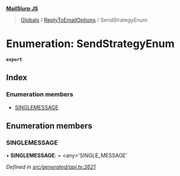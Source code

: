 **[MailSlurp JS](../README.md)**

> [Globals](../README.md) / [ReplyToEmailOptions](../modules/replytoemailoptions.md) / SendStrategyEnum

# Enumeration: SendStrategyEnum

**`export`** 

## Index

### Enumeration members

* [SINGLEMESSAGE](replytoemailoptions.sendstrategyenum.md#singlemessage)

## Enumeration members

### SINGLEMESSAGE

•  **SINGLEMESSAGE**:  = \<any>'SINGLE\_MESSAGE'

*Defined in [src/generated/api.ts:2621](https://github.com/mailslurp/mailslurp-client/blob/36fa2ad/src/generated/api.ts#L2621)*
